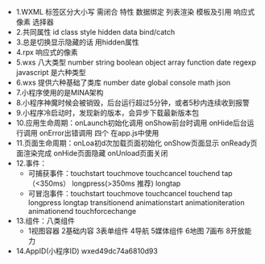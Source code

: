 * 1.WXML 标签区分大小写  需闭合 特性 数据绑定 列表渲染 模板及引用 响应式像素 选择器
* 2.共同属性  id class style hidden data bind/catch
* 3.总是切换显示隐藏的话  用hidden属性
* 4.rpx 响应式的像素
* 5.wxs 八大类型  number string boolean object array function date regexp
   javascript  是六种类型
* 6.wxs 提供六种基础了类库  number date global console math json
* 7.小程序使用的是MINA架构
* 8.小程序神魔时候会被销毁，后台运行超过5分钟，或者5秒内连续收到报警
* 9.小程序冷启动时，发现新的版本，会异步下载最新版本包
* 10.应用生命周期：onLaunch初始化调用 onShow前台时调用 onHide后台运行调用 onError出错调用
  四个   在app.js中使用
* 11.页面生命周期：onLoa初d次加载页面初始化 onShow页面显示 onReady页面渲染完成  onHide页面隐藏 onUnload页面关闭
* 12.事件：
  * 可捕获事件：touchstart touchmove touchcancel touchend tap（<350ms） longpress(>350ms 推荐) longtap
  * 可冒泡事件：touchstart touchmove touchcancel touchend tap longpress longtap  transitionend animationstart animationiteration animationend touchforcechange
* 13.组件：八类组件
  * 1视图容器 2基础内容 3表单组件 4导航 5媒体组件 6地图 7画布 8开放能力 
* 14.AppID(小程序ID) 	wxed49dc74a6810d93
